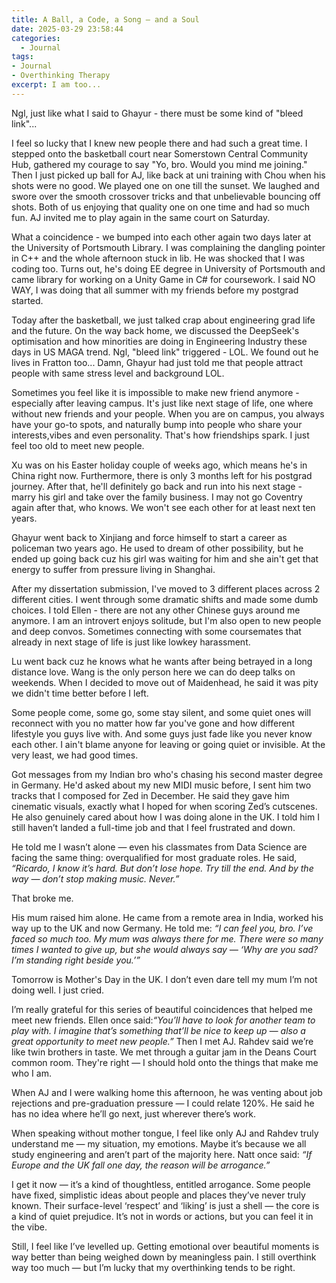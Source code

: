 ```yaml
---
title: A Ball, a Code, a Song — and a Soul
date: 2025-03-29 23:58:44
categories:
  - Journal
tags: 
- Journal
- Overthinking Therapy
excerpt: I am too...
---
```


Ngl, just like what I said to Ghayur - there must be some kind of "bleed link"...

I feel so lucky that I knew new people there and had such a great time. I stepped onto the basketball court near Somerstown Central Community Hub, gathered my courage to say "Yo, bro. Would you mind me joining." Then I just picked up ball for AJ, like back at uni training with Chou when his shots were no good. We played one on one till the sunset. We laughed and swore over the smooth crossover tricks and that unbelievable bouncing off shots. Both of us enjoying that quality one on one time and had so much fun. AJ invited me to play again in the same court on Saturday. 

What a coincidence - we bumped into each other again two days later at the University of Portsmouth Library. I was complaining the dangling pointer in C++ and the whole afternoon stuck in lib. He was shocked that I was coding too. Turns out, he's doing EE degree in University of Portsmouth and came library for working on a  Unity Game in C# for coursework. I said NO WAY, I was doing that all summer with my friends before my postgrad started. 

Today after the basketball, we just talked crap about engineering grad life and the future. On the way back home, we discussed the DeepSeek's optimisation and how minorities are doing in Engineering Industry these days in US MAGA trend. Ngl, "bleed link" triggered - LOL. We found out he lives in Fratton too... Damn, Ghayur had just told me that people attract people with same stress level and background LOL.

Sometimes you feel like it is impossible to make new friend anymore - especially after leaving campus. It's just like next stage of life, one where without new friends and your people.  When you are on campus, you always have your go-to spots, and naturally bump into people who share your interests,vibes and even personality. That's how friendships spark. I just feel too old to meet new people.

Xu was on his Easter holiday couple of weeks ago, which means he's in China right now. Furthermore, there is only 3 months left for his postgrad journey. After that, he'll definitely go back and run into his next stage - marry his girl and take over the family business. I may not go Coventry again after that, who knows. We won't see each other for at least next ten years. 

Ghayur went back to Xinjiang and force himself to start a career as policeman two years ago. He used to dream of other possibility, but he ended up going back cuz his girl was waiting for him and she ain't get that energy to suffer from pressure living in Shanghai. 

After my dissertation submission, I've moved to 3 different places across 2 different cities. I went through some dramatic shifts and made some dumb choices. I told Ellen - there are not any other Chinese guys around me anymore. I am an introvert enjoys solitude, but I'm also open to new people and deep convos. Sometimes connecting with some coursemates that already in next stage of life is just like lowkey harassment. 

Lu went back cuz he knows what he wants after being betrayed in a long distance love. Wang is the only person here we can do deep talks on weekends. When I decided to move out of Maidenhead, he said it was pity we didn't time better before I left.

Some people come, some go, some stay silent,  and some quiet ones will reconnect with you no matter how far you've gone and how different lifestyle you guys live with. And some guys just fade like you never know each other.  I ain't blame anyone for leaving or going quiet or invisible. At the very least, we had good times.

Got messages from my Indian bro who's chasing his second master degree in Germany. He'd asked about my new MIDI music before, I sent him two tracks that I composed for Zed in December.  He said they gave him cinematic visuals, exactly what I hoped for when scoring Zed’s cutscenes. He also genuinely cared about how I was doing alone in the UK. I told him I still haven’t landed a full-time job and that I feel frustrated and down.

He told me I wasn’t alone — even his classmates from Data Science are facing the same thing: overqualified for most graduate roles. He said,
 *“Ricardo, I know it’s hard. But don’t lose hope. Try till the end. And by the way — don’t stop making music. Never.”*

That broke me.

His mum raised him alone. He came from a remote area in India, worked his way up to the UK and now Germany. He told me:
 *“I can feel you, bro. I’ve faced so much too. My mum was always there for me. There were so many times I wanted to give up, but she would always say — ‘Why are you sad? I’m standing right beside you.’”*

Tomorrow is Mother's Day in the UK. I don’t even dare tell my mum I’m not doing well. I just cried.

I’m really grateful for this series of beautiful coincidences that helped me meet new friends. Ellen once said:*“You’ll have to look for another team to play with. I imagine that’s something that’ll be nice to keep up — also a great opportunity to meet new people.”* Then I met AJ. Rahdev said we’re like twin brothers in taste. We met through a guitar jam in the Deans Court common room. They're right — I should hold onto the things that make me who I am. 

When AJ and I were walking home this afternoon, he was venting about job rejections and pre-graduation pressure — I could relate 120%. He said he has no idea where he’ll go next, just wherever there’s work.

When speaking without mother tongue, I feel like only AJ and Rahdev truly understand me — my situation, my emotions. Maybe it’s because we all study engineering and aren’t part of the majority here. Natt once said:
 *“If Europe and the UK fall one day, the reason will be arrogance.”*

I get it now — it’s a kind of thoughtless, entitled arrogance. Some people have fixed, simplistic ideas about people and places they’ve never truly known. Their surface-level ‘respect’ and ‘liking’ is just a shell — the core is a kind of quiet prejudice. It’s not in words or actions, but you can feel it in the vibe.

Still, I feel like I’ve levelled up. Getting emotional over beautiful moments is way better than being weighed down by meaningless pain. I still overthink way too much — but I’m lucky that my overthinking tends to be right.
